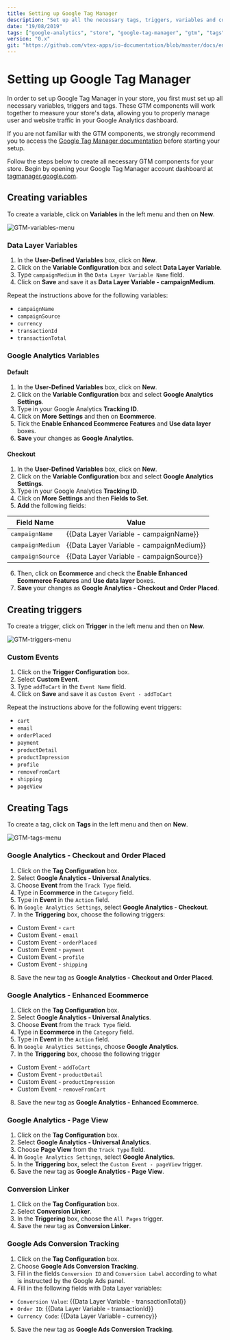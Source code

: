 ```yaml
---
title: Setting up Google Tag Manager
description: "Set up all the necessary tags, triggers, variables and configurations with Google Tag Manager and easily manage user and website data using Google Analytics dashboards."
date: "19/08/2019"
tags: ["google-analytics", "store", "google-tag-manager", "gtm", "tags", "variables", "triggers"]
version: "0.x"
git: "https://github.com/vtex-apps/io-documentation/blob/master/docs/en/Recipes/store/setting-up-google-tag-manager.md"
---
```


# Setting up Google Tag Manager

In order to set up Google Tag Manager in your store, you first must set up all necessary variables, triggers and tags. These GTM components will work together to measure your store's data, allowing you to properly manage user and website traffic in your Google Analytics dashboard. 

<div class="alert alert-info">
If you are not familiar with the GTM components, we strongly recommend you to access the <a href="https://support.google.com/tagmanager/answer/6103657?hl=en">Google Tag Manager documentation</a> before starting your setup.
</div>

Follow the steps below to create all necessary GTM components for your store. Begin by opening your Google Tag Manager account dashboard at [tagmanager.google.com](https://tagmanager.google.com/).

## Creating variables

To create a variable, click on **Variables** in the left menu and then on **New**.

![GTM-variables-menu](https://user-images.githubusercontent.com/52087100/64815325-ae17cd80-d57b-11e9-90fb-ff13e4026e72.png)

### Data Layer Variables

1. In the **User-Defined Variables** box, click on **New**.
2. Click on the **Variable Configuration** box and select **Data Layer Variable**. 
3. Type `campaignMedium` in the `Data Layer Variable Name` field.
4. Click on **Save** and save it as **Data Layer Variable - campaignMedium**.

Repeat the instructions above for the following variables: 

- `campaignName`
- `campaignSource`
- `currency`
- `transactionId`
- `transactionTotal`

### Google Analytics Variables

#### Default

1. In the **User-Defined Variables** box, click on **New**.
2. Click on the **Variable Configuration** box and select **Google Analytics Settings**. 
3. Type in your Google Analytics **Tracking ID**. 
4. Click on **More Settings** and then on **Ecommerce**. 
5. Tick the **Enable Enhanced Ecommerce Features** and **Use data layer** boxes.
6. **Save** your changes as **Google Analytics**.

#### Checkout


1. In the **User-Defined Variables** box, click on **New**.
2. Click on the **Variable Configuration** box and select **Google Analytics Settings**.
3. Type in your Google Analytics **Tracking ID**.
4. Click on **More Settings** and then **Fields to Set**.
5. **Add** the following fields:

|  Field Name     |                 Value                    |   
|-----------------|------------------------------------------| 
|  `campaignName`   | {{Data Layer Variable - campaignName}}   |
|  `campaignMedium` | {{Data Layer Variable - campaignMedium}} |
|  `campaignSource` | {{Data Layer Variable - campaignSource}} |

6. Then, click on **Ecommerce** and check the **Enable Enhanced Ecommerce Features** and **Use data layer** boxes.
7. **Save** your changes as **Google Analytics - Checkout and Order Placed**.


## Creating triggers


To create a trigger, click on **Trigger** in the left menu and then on **New**.

![GTM-triggers-menu](https://user-images.githubusercontent.com/52087100/64815364-c7207e80-d57b-11e9-8d7a-5f2634c7bdb7.png)

### Custom Events

1. Click on the **Trigger Configuration** box.
2. Select **Custom Event**.
3. Type `addToCart` in the `Event Name` field.
4. Click on **Save** and save it as `Custom Event - addToCart`

Repeat the instructions above for the following event triggers:

- `cart`
- `email`
- `orderPlaced`
- `payment`
- `productDetail`
- `productImpression`
- `profile`
- `removeFromCart`
- `shipping`
- `pageView`

## Creating Tags

To create a tag, click on **Tags** in the left menu and then on **New**.

![GTM-tags-menu](https://user-images.githubusercontent.com/52087100/64815399-e28b8980-d57b-11e9-8913-1c0dc05f96a0.png)

### Google Analytics - Checkout and Order Placed

1. Click on the **Tag Configuration** box.
2. Select **Google Analytics - Universal Analytics**.
3. Choose **Event** from the `Track Type` field.
4. Type in **Ecommerce** in the `Category` field.
5. Type in **Event** in the `Action` field.
6. In `Google Analytics Settings`, select **Google Analytics - Checkout**.
7. In the **Triggering** box, choose the following triggers: 
  - Custom Event - `cart`
  - Custom Event - `email`
  - Custom Event - `orderPlaced`
  - Custom Event - `payment`
  - Custom Event - `profile`
  - Custom Event - `shipping`
8. Save the new tag as **Google Analytics - Checkout and Order Placed**.

### Google Analytics - Enhanced Ecommerce


1. Click on the **Tag Configuration** box.
2. Select **Google Analytics - Universal Analytics**.
3. Choose **Event** from the `Track Type` field.
4. Type in **Ecommerce** in the `Category` field.
5. Type in **Event** in the `Action` field.
6. In `Google Analytics Settings`, choose **Google Analytics**. 
7. In the **Triggering** box, choose the following trigger
  - Custom Event - `addToCart`
  - Custom Event - `productDetail`
  - Custom Event - `productImpression`
  - Custom Event - `removeFromCart`
8. Save the new tag as **Google Analytics - Enhanced Ecommerce**.

### Google Analytics - Page View

1. Click on the **Tag Configuration** box. 
2. Select **Google Analytics - Universal Analytics**.
3. Choose **Page View** from the `Track Type` field. 
4. In `Google Analytics Settings`, select **Google Analytics**.
5. In the **Triggering** box, select the `Custom Event - pageView` trigger.
6. Save the new tag as **Google Analytics - Page View**.

### Conversion Linker

1. Click on the **Tag Configuration** box.
2. Select **Conversion Linker**.
3. In the **Triggering** box, choose the `All Pages` trigger.
4. Save the new tag as **Conversion Linker**.

### Google Ads Conversion Tracking

1. Click on the **Tag Configuration** box.
2. Choose **Google Ads Conversion Tracking**.
3. Fill in the fields `Conversion ID` and `Conversion Label` according to what is instructed by the Google Ads panel.
4. Fill in the following fields with Data Layer variables:
  - `Conversion Value`: {{Data Layer Variable - transactionTotal}}
  - `Order ID`: {{Data Layer Variable - transactionId}}
  - `Currency Code`: {{Data Layer Variable - currency}}
5. Save the new tag as **Google Ads Conversion Tracking**.
